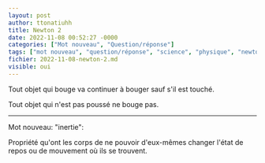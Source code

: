 ```yaml
---
layout: post
author: ttonatiuhh
title: Newton 2
date: 2022-11-08 00:52:27 -0000
categories: ["Mot nouveau", "Question/réponse"]
tags: ["mot nouveau", "question/réponse", "science", "physique", "newton"]
fichier: 2022-11-08-newton-2.md
visible: oui
---
```



Tout objet qui bouge va continuer à bouger sauf s'il est touché.

Tout objet qui n'est pas poussé ne bouge pas.

---

Mot nouveau: "inertie":

Propriété qu'ont les corps de ne pouvoir d'eux-mêmes changer l'état de repos ou de mouvement où ils se trouvent.